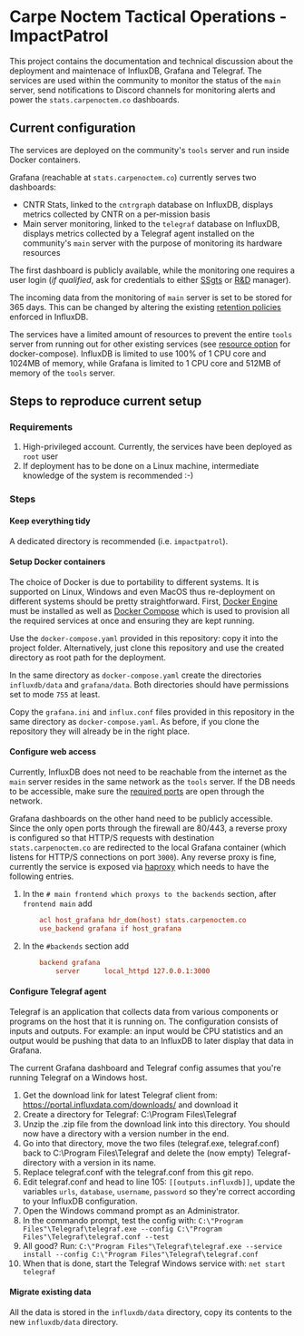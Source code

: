 # Carpe Noctem Tactical Operations - ImpactPatrol

This project contains the documentation and technical discussion about the deployment and maintenace of InfluxDB, Grafana and Telegraf. The services are used within the community to monitor the status of the `main` server, send notifications to Discord channels for monitoring alerts and power the `stats.carpenoctem.co` dashboards.

## Current configuration

The services are deployed on the community's `tools` server and run inside Docker containers.

Grafana (reachable at `stats.carpenoctem.co`) currently serves two dashboards:

- CNTR Stats, linked to the `cntrgraph` database on InfluxDB, displays metrics collected by CNTR on a per-mission basis
- Main server monitoring, linked to the `telegraf` database on InfluxDB, displays metrics collected by a Telegraf agent installed on the community's `main` server with the purpose of monitoring its hardware resources

The first dashboard is publicly available, while the monitoring one requires a user login (_if qualified_, ask for credentials to either [SSgts](https://github.com/orgs/CntoDev/teams/ssgt) or [R&D](https://github.com/orgs/CntoDev/teams/rnd) manager).

The incoming data from the monitoring of `main` server is set to be stored for 365 days. This can be changed by altering the existing [retention policies](https://docs.influxdata.com/influxdb/v1.8/guides/downsample_and_retain/) enforced in InfluxDB.

The services have a limited amount of resources to prevent the entire `tools` server from running out for other existing services (see [resource option](https://docs.docker.com/compose/compose-file/compose-file-v3/#resources) for docker-compose). InfluxDB is limited to use 100% of 1 CPU core and 1024MB of memory, while Grafana is limited to 1 CPU core and 512MB of memory of the `tools` server.

## Steps to reproduce current setup

### Requirements

1.  High-privileged account. Currently, the services have been deployed as `root` user
2.  If deployment has to be done on a Linux machine, intermediate knowledge of the system is recommended :-)

### Steps

#### Keep everything tidy

A dedicated directory is recommended (i.e. `impactpatrol`).

#### Setup Docker containers

The choice of Docker is due to portability to different systems. It is supported on Linux, Windows and even MacOS thus re-deployment on different systems should be pretty straightforward. First, [Docker Engine](https://docs.docker.com/engine/install/) must be installed as well as [Docker Compose](https://docs.docker.com/compose/install/) which is used to provision all the required services at once and ensuring they are kept running.

Use the `docker-compose.yaml` provided in this repository: copy it into the project folder. Alternatively, just clone this repository and use the created directory as root path for the deployment.

In the same directory as `docker-compose.yaml` create the directories `influxdb/data` and `grafana/data`. Both directories should have permissions set to mode `755` at least.

Copy the `grafana.ini` and `influx.conf` files provided in this repository in the same directory as `docker-compose.yaml`. As before, if you clone the repository they will already be in the right place.

#### Configure web access

Currently, InfluxDB does not need to be reachable from the internet as the `main` server resides in the same network as the `tools` server. If the DB needs to be accessible, make sure the [required ports](https://docs.influxdata.com/influxdb/v1.8/administration/ports/) are open through the network.

Grafana dashboards on the other hand need to be publicly accessible. Since the only open ports through the firewall are 80/443, a reverse proxy is configured so that HTTP/S requests with destination `stats.carpenoctem.co` are redirected to the local Grafana container (which listens for HTTP/S connections on port `3000`). Any reverse proxy is fine, currently the service is exposed via [haproxy](http://www.haproxy.org/) which needs to have the following entries.

1.  In the `# main frontend which proxys to the backends` section, after `frontend main` add
    ```cfg
        acl host_grafana hdr_dom(host) stats.carpenoctem.co
        use_backend grafana if host_grafana
    ```
2.  In the `#backends` section add
    ```cfg
        backend grafana
            server      local_httpd 127.0.0.1:3000
    ```

#### Configure Telegraf agent

Telegraf is an application that collects data from various components or programs on the host that it is running on. The configuration consists of inputs and outputs. For example: an input would be CPU statistics and an output would be pushing that data to an InfluxDB to later display that data in Grafana.

The current Grafana dashboard and Telegraf config assumes that you're running Telegraf on a Windows host.

1. Get the download link for latest Telegraf client from: https://portal.influxdata.com/downloads/ and download it
2. Create a directory for Telegraf: C:\Program Files\Telegraf
3. Unzip the .zip file from the download link into this directory. You should now have a directory with a version number in the end.
4. Go into that directory, move the two files (telegraf.exe, telegraf.conf) back to C:\Program Files\Telegraf and delete the (now empty) Telegraf-directory with a version in its name.
5. Replace telegraf.conf with the telegraf.conf from this git repo. 
6. Edit telegraf.conf and head to line 105: `[[outputs.influxdb]]`, update the variables `urls`, `database`, `username`, `password` so they're correct according to your InfluxDB configuration.
7. Open the Windows command prompt as an Administrator.
8. In the commando prompt, test the config with: `C:\"Program Files"\Telegraf\telegraf.exe --config C:\"Program Files"\Telegraf\telegraf.conf --test`
9. All good? Run: `C:\"Program Files"\Telegraf\telegraf.exe --service install --config C:\"Program Files"\Telegraf\telegraf.conf`
10. When that is done, start the Telegraf Windows service with: `net start telegraf`


#### Migrate existing data

All the data is stored in the `influxdb/data` directory, copy its contents to the new `influxdb/data` directory.
